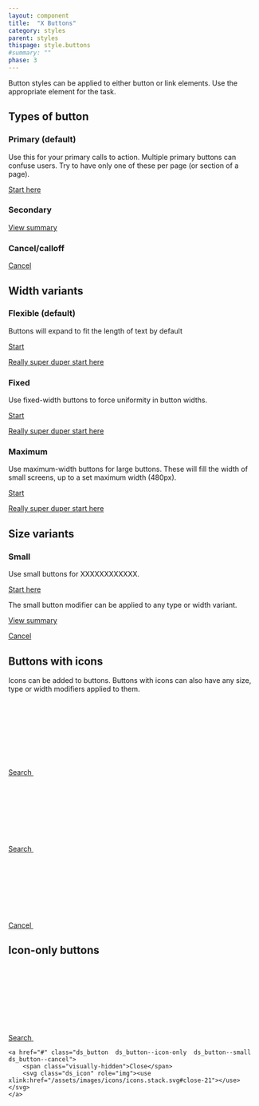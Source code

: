 ```yaml
---
layout: component
title:  "X Buttons"
category: styles
parent: styles
thispage: style.buttons
#summary: ""
phase: 3
---
```


Button styles can be applied to either button or link elements. Use the appropriate element for the task.

## Types of button

### Primary (default)

Use this for your primary calls to action. Multiple primary buttons can confuse users. Try to have only one of these per page (or section of a page).

<div class="ds_button-group">
<a href="#" class="ds_button">Start here</a>
</div>

### Secondary

<div class="ds_button-group">
<a href="#" class="ds_button  ds_button--secondary">View summary</a>
</div>

### Cancel/calloff

<div class="ds_button-group">
<a href="#" class="ds_button  ds_button--cancel">Cancel</a>
</div>




## Width variants

### Flexible (default)

Buttons will expand to fit the length of text by default

<div class="ds_button-group">
<a href="#" class="ds_button">Start</a><br />

<a href="#" class="ds_button">Really super duper start here</a>
</div>

### Fixed

Use fixed-width buttons to force uniformity in button widths.

<div class="ds_button-group">
<a href="#" class="ds_button  ds_button--fixed">Start</a><br />

<a href="#" class="ds_button  ds_button--fixed">Really super duper start here</a>
</div>

### Maximum

Use maximum-width buttons for large buttons. These will fill the width of small screens, up to a set maximum width (480px).

<div class="ds_button-group">
<a href="#" class="ds_button  ds_button--max">Start</a><br />

<a href="#" class="ds_button  ds_button--max">Really super duper start here</a>
</div>




## Size variants

### Small

Use small buttons for XXXXXXXXXXXX.

<div class="ds_button-group">
<a href="#" class="ds_button  ds_button--small">Start here</a>
</div>

The small button modifier can be applied to any type or width variant.
<div class="ds_button-group">
<a href="#" class="ds_button  ds_button--small  ds_button--max  ds_button--secondary">View summary</a><br />

<a href="#" class="ds_button  ds_button--small  ds_button--fixed  ds_button--cancel">Cancel</a>
</div>




## Buttons with icons

Icons can be added to buttons. Buttons with icons can also have any size, type or width modifiers applied to them.

<div class="ds_button-group">
<a href="#" class="ds_button  ds_button--has-icon  ds_button--max">
    Search
    <svg class="ds_icon" role="img"><use xlink:href="/assets/images/icons/icons.stack.svg#search"></use></svg>
</a><br />

<a href="#" class="ds_button  ds_button--small  ds_button--secondary  ds_button--has-icon">
    Search
    <svg class="ds_icon" role="img"><use xlink:href="/assets/images/icons/icons.stack.svg#search"></use></svg>
</a><br />

<a href="#" class="ds_button  ds_button--cancel  ds_button--fixed  ds_button--has-icon">
    Cancel
    <svg class="ds_icon" role="img"><use xlink:href="/assets/images/icons/icons.stack.svg#close-21"></use></svg>
</a>
</div>



## Icon-only buttons

<div class="ds_button-group">
    <a href="#" class="ds_button  ds_button--icon-only">
        <span class="visually-hidden">Search</span>
        <svg class="ds_icon" role="img"><use xlink:href="/assets/images/icons/icons.stack.svg#search"></use></svg>
    </a><br />

    <a href="#" class="ds_button  ds_button--icon-only  ds_button--small  ds_button--cancel">
        <span class="visually-hidden">Close</span>
        <svg class="ds_icon" role="img"><use xlink:href="/assets/images/icons/icons.stack.svg#close-21"></use></svg>
    </a>
</div>


<script>

const buttons = document.querySelectorAll('.ds_layout__content .ds_button');

buttons.forEach(function (button) {
    button.addEventListener('click', function (event) {
        event.preventDefault();
    });
})

</script>
